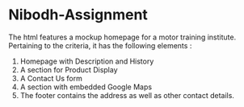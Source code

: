 # Nibodh-Assignment

The html features a mockup homepage for a motor training institute. Pertaining to the criteria, it has the following elements :
1. Homepage with Description and History
2. A section for Product Display
3. A Contact Us form
4. A section with embedded Google Maps
5. The footer contains the address as well as other contact details.
